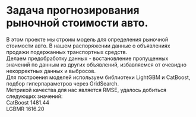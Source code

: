 # Задача прогнозирования рыночной стоимости авто.  
В этом проекте мы строим модель для определения рыночной стоимости авто. В нашем распоряжении данные о объявлениях продажи подержанных транспортных средств.  
Делаем предобработку данных - востановление пропущенных значений по данным из других объявлений, избавляемся от очевидно некорректных данных и выбросов.  
Для построения моделей используем библиотеки LightGBM и CatBoost, подбор гиперпараметров через GridSearch.  
Метрикой качества для нас является RMSE, удалось добиться следующих значений:  
CatBoost 1481.44  
LGBMR 1616.20
